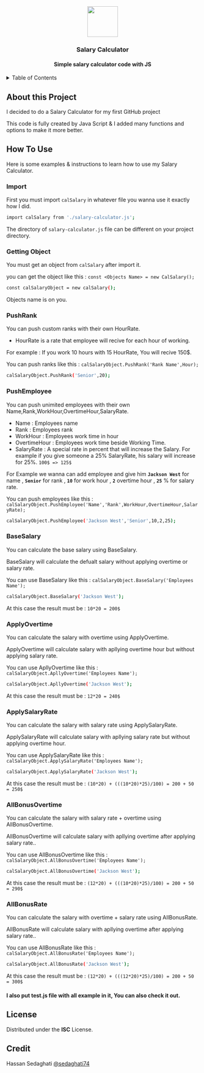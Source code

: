 <div align="center"><img src="image/js-logo.webp" width="80" height="80"></div>

<h3 align="center">Salary Calculator</h3>
<h4 align="center">Simple salary calculator code with JS</h4>

<details>
  <summary>Table of Contents</summary>
  <ol>
    <li>
      <a href="#About-this-Project">About This Project</a>
    </li>
    <li>
      <a href="#How-to-Use">How to Use</a>
      <ul>
        <li><a href="#Import">Import</a></li>
        <li><a href="#Getting-Object">Getting object</a></li>
        <li><a href="#PushRank">PushRank</a></li>
        <li><a href="#PushEmployee">PushEmployee</a></li>
        <li><a href="#BaseSalary">BaseSalary</a></li>
        <li><a href="#ApplyOvertime">ApllyOvertime</a></li>
        <li><a href="#ApplySalaryRate">ApplySalaryRate</a></li>
        <li><a href="#AllBonusOvertime">AllBonusOvertime</a></li>
        <li><a href="#AllBonusRate">AllBonusRate</a></li>
      </ul>
    </li>
    <li><a href="#License">License</a></li>
    <li><a href="#Credit">Credit</a></li>
  </ol>
</details>

## About this Project
I decided to do a Salary Calculator for my first GitHub project

This code is fully created by Java Script & I added many functions and options to make it more better.
## How To Use
Here is some examples & instructions to learn how to use my Salary Calculator.
### Import
First you must import `calSalary` in whatever file you wanna use it exactly how I did.
```sh
import calSalary from './salary-calculator.js';
```
The directory of `salary-calculator.js` file can be different on your project directory.
### Getting Object
You must get an object from `calSalary` after import it.

you can get the object like this : `const <Objects Name> = new CalSalary();`
```sh
const calSalaryObject = new calSalary();
```
Objects name is on you.
### PushRank
You can push custom ranks with their own HourRate.

* HourRate is a rate that employee will recive for each hour of working.

For example : If you work 10 hours with 15 HourRate, You will recive 150$.

You can push ranks like this : `calSalaryObject.PushRank('Rank Name',Hour);`
```sh
calSalaryObject.PushRank('Senior',20);
```
### PushEmployee
You can push unimited employees with their own Name,Rank,WorkHour,OvertimeHour,SalaryRate.

* Name : Employees name
* Rank : Employees rank
* WorkHour : Employees work time in hour
* OvertimeHour : Employees work time beside Working Time.
* SalaryRate : A special rate in percent that will increase the Salary. For example if you give someone a 25% SalaryRate, his salary will increase for 25%. `100$ => 125$`

For Example we wanna can add employee and give him **`Jackson West`** for name , **`Senior`** for rank , **`10`** for work hour , **`2`** overtime hour , **`25`** % for salary rate.

You can push employees like this : `calSalaryObject.PushEmployee('Name','Rank',WorkHour,OvertimeHour,SalaryRate);`
```sh
calSalaryObject.PushEmployee('Jackson West','Senior',10,2,25);
```
### BaseSalary
You can calculate the base salary using BaseSalary.

BaseSalary will calculate the defualt salary without applying overtime or salary rate.

You can use BaseSalary like this : `calSalaryObject.BaseSalary('Employees Name');`
```sh
calSalaryObject.BaseSalary('Jackson West');
```
At this case the result must be : `10*20 = 200$`
### ApplyOvertime
You can calculate the salary with overtime using ApplyOvertime.

ApplyOvertime will calculate salary with apllying overtime hour but without applying salary rate.

You can use ApllyOvertime like this : `calSalaryObject.ApllyOvertime('Employees Name');`
```sh
calSalaryObject.ApllyOvertime('Jackson West');
```
At this case the result must be : `12*20 = 240$`
### ApplySalaryRate
You can calculate the salary with salary rate using ApplySalaryRate.

ApplySalaryRate will calculate salary with apllying salary rate but without applying overtime hour.

You can use ApplySalaryRate like this : `calSalaryObject.ApplySalaryRate('Employees Name');`
```sh
calSalaryObject.ApplySalaryRate('Jackson West');
```
At this case the result must be : `(10*20) + (((10*20)*25)/100) = 200 + 50 = 250$`
### AllBonusOvertime
You can calculate the salary with salary rate + overtime using AllBonusOvertime.

AllBonusOvertime will calculate salary with apllying overtime after applying salary rate..

You can use AllBonusOvertime like this : `calSalaryObject.AllBonusOvertime('Employees Name');`
```sh
calSalaryObject.AllBonusOvertime('Jackson West');
```
At this case the result must be : `(12*20) + (((10*20)*25)/100) = 200 + 50 = 290$`
### AllBonusRate
You can calculate the salary with overtime + salary rate using AllBonusRate.

AllBonusRate will calculate salary with apllying overtime after applying salary rate..

You can use AllBonusRate like this : `calSalaryObject.AllBonusRate('Employees Name');`
```sh
calSalaryObject.AllBonusRate('Jackson West');
```
At this case the result must be : `(12*20) + (((12*20)*25)/100) = 200 + 50 = 300$`
<h4>I also put test.js file with all example in it, You can also check it out.</h4>

## License
Distributed under the **ISC** License.

## Credit
Hassan Sedaghati [@sedaghati74](https://github.com/sedaghati74)
